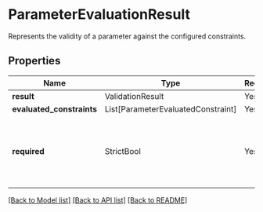 # ParameterEvaluationResult

Represents the validity of a parameter against the configured constraints.

## Properties
| Name | Type | Required | Description |
| ------------ | ------------- | ------------- | ------------- |
**result** | ValidationResult | Yes |  |
**evaluated_constraints** | List[ParameterEvaluatedConstraint] | Yes |  |
**required** | StrictBool | Yes | Represents whether the parameter is a required input to the action. |


[[Back to Model list]](../../../../README.md#models-v2-link) [[Back to API list]](../../../../README.md#apis-v2-link) [[Back to README]](../../../../README.md)
